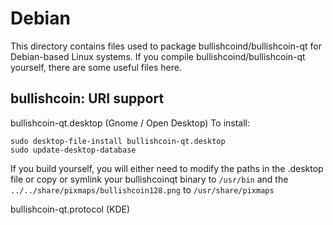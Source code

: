 
Debian
====================
This directory contains files used to package bullishcoind/bullishcoin-qt
for Debian-based Linux systems. If you compile bullishcoind/bullishcoin-qt yourself, there are some useful files here.

## bullishcoin: URI support ##


bullishcoin-qt.desktop  (Gnome / Open Desktop)
To install:

	sudo desktop-file-install bullishcoin-qt.desktop
	sudo update-desktop-database

If you build yourself, you will either need to modify the paths in
the .desktop file or copy or symlink your bullishcoinqt binary to `/usr/bin`
and the `../../share/pixmaps/bullishcoin128.png` to `/usr/share/pixmaps`

bullishcoin-qt.protocol (KDE)

